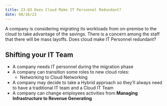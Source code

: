 ```yaml
---
title: 23-03 Does Cloud Make IT Personnel Redundant?
date: 08/16/23
---
```


A company is considering migrating its workloads from on-premise to the cloud to take advantage of the savings. There is a concern among the staff that there will be mass layoffs. Does cloud make IT Personnel redundant?

## Shifting your IT Team

* A company needs IT personnel during the migration phase
* A company can transition some roles to new cloud roles:
  * Networking to Cloud Networking
* A company may decide to take a Hybrid approach so they’ll always need to have a traditional IT team and a Cloud IT Team
* A company can change employees activities from **Managing Infrastructure to Revenue Generating**
